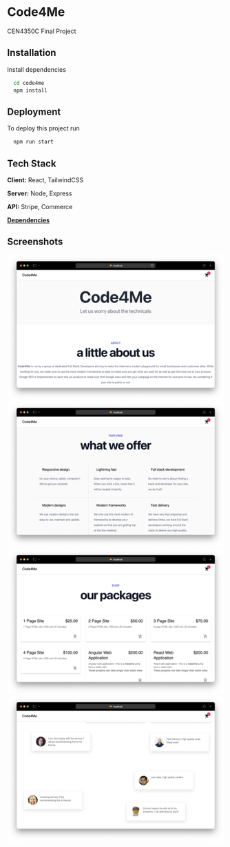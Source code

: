 
# Code4Me
CEN4350C Final Project

## Installation
Install dependencies

```bash
  cd code4me
  npm install
```
    
## Deployment
To deploy this project run

```bash
  npm run start
```

  
## Tech Stack
**Client:** React, TailwindCSS

**Server:** Node, Express

**API:** Stripe, Commerce

**[Dependencies](https://github.com/cluzier/code4me/network/dependencies)**

## Screenshots
[![Image of PrefaceCSS](https://github.com/cluzier/code4me/blob/master/screenshots/Screen%20Shot%202021-11-28%20at%205.34.02%20PM.png)](https://github.com/cluzier/code4me)
[![Image of PrefaceCSS](https://github.com/cluzier/code4me/blob/master/screenshots/Screen%20Shot%202021-11-28%20at%205.34.08%20PM.png)](https://github.com/cluzier/code4me)
[![Image of PrefaceCSS](https://github.com/cluzier/code4me/blob/master/screenshots/Screen%20Shot%202021-11-28%20at%205.34.14%20PM.png)](https://github.com/cluzier/code4me)
[![Image of PrefaceCSS](https://github.com/cluzier/code4me/blob/master/screenshots/Screen%20Shot%202021-11-28%20at%205.34.22%20PM.png)](https://github.com/cluzier/code4me)
